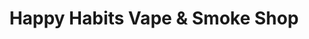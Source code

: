 ---
title: "Happy Habits Vape & Smoke Shop"
url: /newburgh/happy-habits-vape-and-smoke-shop/
shop: tobacco
---